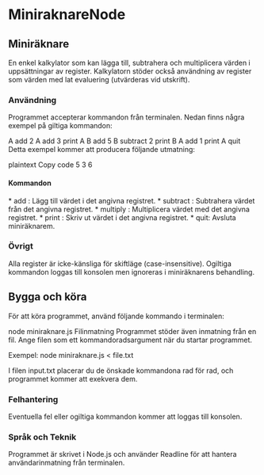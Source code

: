 # MiniraknareNode

<h2>Miniräknare</h2>

En enkel kalkylator som kan lägga till, subtrahera och multiplicera värden i uppsättningar av register. Kalkylatorn stöder också användning av register som värden med lat evaluering (utvärderas vid utskrift).

<h3>Användning</h3>
Programmet accepterar kommandon från terminalen. Nedan finns några exempel på giltiga kommandon:

A add 2
A add 3
print A
B add 5
B subtract 2
print B
A add 1
print A
quit
Detta exempel kommer att producera följande utmatning:

plaintext
Copy code
5
3
6

<h4>Kommandon</h4>
* <register> add <value>: Lägg till värdet i det angivna registret.
* <register> subtract <value>: Subtrahera värdet från det angivna registret.
* <register> multiply <value>: Multiplicera värdet med det angivna registret.
* print <register>: Skriv ut värdet i det angivna registret.
* quit: Avsluta miniräknarem.

<h3>Övrigt</h3>
Alla register är icke-känsliga för skiftläge (case-insensitive).
Ogiltiga kommandon loggas till konsolen men ignoreras i miniräknarens behandling.

<h2>Bygga och köra</h2>
För att köra programmet, använd följande kommando i terminalen:

node miniraknare.js
Filinmatning
Programmet stöder även inmatning från en fil. Ange filen som ett kommandoradsargument när du startar programmet. 

Exempel:
node miniraknare.js < file.txt

I filen input.txt placerar du de önskade kommandona rad för rad, och programmet kommer att exekvera dem.

<h3>Felhantering</h3>
Eventuella fel eller ogiltiga kommandon kommer att loggas till konsolen.

<h3>Språk och Teknik</h3>
Programmet är skrivet i Node.js och använder Readline för att hantera användarinmatning från terminalen.
